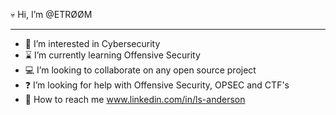 💀 Hi, I’m @ETRØØM
***
- 🔭 I’m interested in Cybersecurity
- ⌛ I’m currently learning Offensive Security
- 💻 I’m looking to collaborate on any open source project
- ❓ I’m looking for help with Offensive Security, OPSEC and CTF's
- 🚩 How to reach me www.linkedin.com/in/ls-anderson

<!---
ETR00M/ETR00M is a ✨ special ✨ repository because its `README.md` (this file) appears on your GitHub profile.
You can click the Preview link to take a look at your changes.
--->
